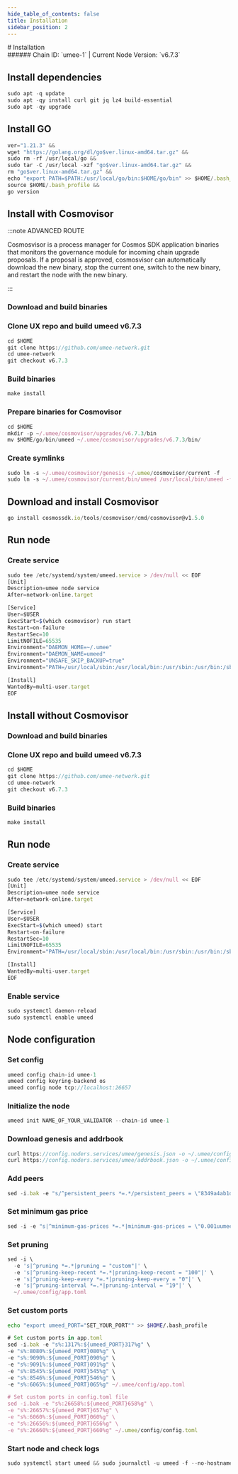 ```yaml
---
hide_table_of_contents: false
title: Installation
sidebar_position: 2
---
```


<div class="h1-with-icon icon-umee">
# Installation
</div>
###### Chain ID: `umee-1` | Current Node Version: `v6.7.3`

## Install dependencies

```js
sudo apt -q update
sudo apt -qy install curl git jq lz4 build-essential
sudo apt -qy upgrade
```

## Install GO
```js
ver="1.21.3" &&
wget "https://golang.org/dl/go$ver.linux-amd64.tar.gz" &&
sudo rm -rf /usr/local/go &&
sudo tar -C /usr/local -xzf "go$ver.linux-amd64.tar.gz" &&
rm "go$ver.linux-amd64.tar.gz" &&
echo "export PATH=$PATH:/usr/local/go/bin:$HOME/go/bin" >> $HOME/.bash_profile &&
source $HOME/.bash_profile &&
go version
```

## Install with Cosmovisor
:::note ADVANCED ROUTE

Cosmosvisor is a process manager for Cosmos SDK application binaries that monitors the governance module for incoming chain upgrade proposals. If a proposal is approved, cosmosvisor can automatically download the new binary, stop the current one, switch to the new binary, and restart the node with the new binary.

:::
### Download and build binaries
### Clone UX repo and build umeed v6.7.3
```js
cd $HOME
git clone https://github.com/umee-network.git
cd umee-network
git checkout v6.7.3
```

### Build binaries
```js
make install
```
### Prepare binaries for Cosmovisor
```js
cd $HOME
mkdir -p ~/.umee/cosmovisor/upgrades/v6.7.3/bin
mv $HOME/go/bin/umeed ~/.umee/cosmovisor/upgrades/v6.7.3/bin/
```

### Create symlinks
```js
sudo ln -s ~/.umee/cosmovisor/genesis ~/.umee/cosmovisor/current -f
sudo ln -s ~/.umee/cosmovisor/current/bin/umeed /usr/local/bin/umeed -f
```

## Download and install Cosmovisor
```js
go install cosmossdk.io/tools/cosmovisor/cmd/cosmovisor@v1.5.0
```

## Run node
### Create service
```js
sudo tee /etc/systemd/system/umeed.service > /dev/null << EOF
[Unit]
Description=umee node service
After=network-online.target

[Service]
User=$USER
ExecStart=$(which cosmovisor) run start
Restart=on-failure
RestartSec=10
LimitNOFILE=65535
Environment="DAEMON_HOME=~/.umee"
Environment="DAEMON_NAME=umeed"
Environment="UNSAFE_SKIP_BACKUP=true"
Environment="PATH=/usr/local/sbin:/usr/local/bin:/usr/sbin:/usr/bin:/sbin:/bin:/usr/games:/usr/local/games:/snap/bin:~/.umee/cosmovisor/current/bin"

[Install]
WantedBy=multi-user.target
EOF
```

## Install without Cosmovisor

### Download and build binaries
### Clone UX repo and build umeed v6.7.3
```js
cd $HOME
git clone https://github.com/umee-network.git
cd umee-network
git checkout v6.7.3
```

### Build binaries
```js
make install
```

## Run node
### Create service
```js
sudo tee /etc/systemd/system/umeed.service > /dev/null << EOF
[Unit]
Description=umee node service
After=network-online.target

[Service]
User=$USER
ExecStart=$(which umeed) start
Restart=on-failure
RestartSec=10
LimitNOFILE=65535
Environment="PATH=/usr/local/sbin:/usr/local/bin:/usr/sbin:/usr/bin:/sbin:/bin:/usr/games:/usr/local/games:/snap/bin"

[Install]
WantedBy=multi-user.target
EOF
```

### Enable service
```js
sudo systemctl daemon-reload
sudo systemctl enable umeed
```

## Node configuration
### Set config
```js
umeed config chain-id umee-1
umeed config keyring-backend os
umeed config node tcp://localhost:26657
```

### Initialize the node
```js
umeed init NAME_OF_YOUR_VALIDATOR --chain-id umee-1
```

### Download genesis and addrbook
```js
curl https://config.noders.services/umee/genesis.json -o ~/.umee/config/genesis.json
curl https://config.noders.services/umee/addrbook.json -o ~/.umee/config/addrbook.json
```
### Add peers
```js
sed -i.bak -e "s/^persistent_peers *=.*/persistent_peers = \"8349a4ab1d96f63cd0c9ff603c9869810e4a8e15@umee-rpc.noders.services:32656\"/" ~/.umee/config/config.toml
```

### Set minimum gas price
```js
sed -i -e "s|^minimum-gas-prices *=.*|minimum-gas-prices = \"0.001uumee\"|" ~/.umee/config/app.toml
```
### Set pruning
```js
sed -i \
  -e 's|^pruning *=.*|pruning = "custom"|' \
  -e 's|^pruning-keep-recent *=.*|pruning-keep-recent = "100"|' \
  -e 's|^pruning-keep-every *=.*|pruning-keep-every = "0"|' \
  -e 's|^pruning-interval *=.*|pruning-interval = "19"|' \
  ~/.umee/config/app.toml
```

### Set custom ports

```bash
echo "export umeed_PORT="SET_YOUR_PORT"" >> $HOME/.bash_profile
```

```js
# Set custom ports in app.toml
sed -i.bak -e "s%:1317%:${umeed_PORT}317%g" \
-e "s%:8080%:${umeed_PORT}080%g" \
-e "s%:9090%:${umeed_PORT}090%g" \
-e "s%:9091%:${umeed_PORT}091%g" \
-e "s%:8545%:${umeed_PORT}545%g" \
-e "s%:8546%:${umeed_PORT}546%g" \
-e "s%:6065%:${umeed_PORT}065%g" ~/.umee/config/app.toml

# Set custom ports in config.toml file
sed -i.bak -e "s%:26658%:${umeed_PORT}658%g" \
-e "s%:26657%:${umeed_PORT}657%g" \
-e "s%:6060%:${umeed_PORT}060%g" \
-e "s%:26656%:${umeed_PORT}656%g" \
-e "s%:26660%:${umeed_PORT}660%g" ~/.umee/config/config.toml
```

### Start node and check logs
```js
sudo systemctl start umeed && sudo journalctl -u umeed -f --no-hostname -o cat
```
